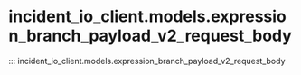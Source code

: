 # incident_io_client.models.expression_branch_payload_v2_request_body

::: incident_io_client.models.expression_branch_payload_v2_request_body